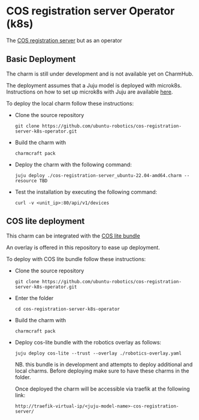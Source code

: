# COS registration server Operator (k8s)

The [COS registration server](https://github.com/ubuntu-robotics/cos-registration-server) but as an operator

## Basic Deployment

The charm is still under development and is not available yet on CharmHub.

The deployment assumes that a Juju model is deployed with microk8s. Instructions on how to set up microk8s with Juju are available [here](https://juju.is/docs/sdk/set-up-your-development-environment#heading--install-microk8s).

To deploy the local charm follow these instructions:

- Clone the source repository

  ```
  git clone https://github.com/ubuntu-robotics/cos-registration-server-k8s-operator.git
  ```

- Build the charm with

  ```
  charmcraft pack
  ```

- Deploy the charm with the following command:

  ```
  juju deploy ./cos-registration-server_ubuntu-22.04-amd64.charm --resource TBD
  ```

- Test the installation by executing the following command:

  ```
  curl -v <unit_ip>:80/api/v1/devices
  ```



## COS lite deployment

This charm can be integrated with the [COS lite bundle](https://github.com/canonical/cos-lite-bundle)

An overlay is offered in this repository to ease up deployment.

To deploy with COS lite bundle follow these instructions:

- Clone the source repository

  ```
  git clone https://github.com/ubuntu-robotics/cos-registration-server-k8s-operator.git
  ```

- Enter the folder

  ```
  cd cos-registration-server-k8s-operator
  ```

- Build the charm with

  ```
  charmcraft pack
  ```

- Deploy cos-lite bundle with the robotics overlay as follows:

  ```
  juju deploy cos-lite --trust --overlay ./robotics-overlay.yaml
  ```
  NB. this bundle is in development and attempts to deploy additional and local charms. Before deploying make sure to have these charms in the folder.

  Once deployed the charm will be accessible via traefik at the following link:

  ```
  http://traefik-virtual-ip/<juju-model-name>-cos-registration-server/
  ```
